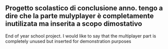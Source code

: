 Progetto scolastico di conclusione anno.
tengo a dire che la parte mulyplayer è completamente inutilizata ma inserita a scopo dimostativo
---------------------------------------------------------------------------------------------------------------
End of year school project.
I would like to say that the multiplayer part is completely unused but inserted for demonstration purposes
